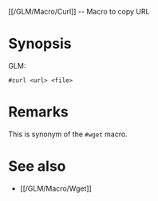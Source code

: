 [[/GLM/Macro/Curl]] -- Macro to copy URL

# Synopsis
GLM:
~~~
#curl <url> <file>
~~~

# Remarks

This is synonym of the `#wget` macro.

# See also

* [[/GLM/Macro/Wget]]
